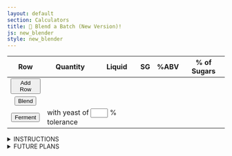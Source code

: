 ```yaml
---
layout: default
section: Calculators
title: 🥣 Blend a Batch (New Version)!
js: new_blender
style: new_blender
---
```

<script src="/assets/js/common.js" type="text/javascript"></script>

<table id="blendees">
  <thead>
    <tr>
      <th>Row</th>
      <th>Quantity</th>
      <th>Liquid</th>
      <th>SG</th>
      <th>%ABV</th>
      <th>% of Sugars</th>
    </tr>
  </thead>
  <tbody></tbody>
  <tbody>
    <tr>
      <td>
        <button type="button" onClick="add_blender_row()">Add Row</button>
      </td>
      <td colspan="5"></td>
    </tr>
    <tr>
      <td style="text-align: center"><button type="button" onClick="blend()">Blend</button></td>
      <td colspan="5"></td>
    </tr>
    <tr>
      <td style="text-align: center">
        <button type="button" onClick="ferment()">Ferment</button>
      </td>
      <td colspan="2">
        with yeast of
        <input type="number" id="tolerance" style="width: 3em">
        % tolerance
      </td>
      <td colspan="3"></td>
    </tr>
  </tbody>
</table>
<script type="text/javascript">
  add_blender_row();
  add_blender_row();
</script>

<div id="results"></div>

<details>
<summary>INSTRUCTIONS</summary>

- You can use this
to figure the effects of
blending various amounts of various liquids,
and optionally then also fermenting the resulting mixture.&nbsp;
For instance:
  - Making a mead must, and fermenting it
  - Blending two batches of mead together
  - Diluting, fortifying, or sweetening mead
- Enter how much you want to use, of your first liquid:
  - Enter a number in the left box under Quantity
  - Use the other box to select a unit of measure (which defaults to liters)
- Use the Liquid dropdown in Row 1 to select a liquid:
  - If your desired liquid is not listed (such as "mead"), use "other"
  - If the SG or %ABV are not quite right (or blank), you can edit them
  - Any SG or %ABV left blank is taken as zero
- Repeat the steps above for Row 2
- If you need more rows, press the "Add Row" button
- After you've entered all your liquids, you can:
  - click "Blend" to see what it would be like to blend them together, or
  - Enter a yeast tolerance and click "Ferment" to see that _and_
  what would be the results of fermenting that mixture,
  with a yeast of that tolerance
</details>

<details>
<summary>FUTURE PLANS</summary>

- output in largest volume unit actually used, or make it selectable
- add _mass/weight_ units (kilos, grams, pounds, oz av, etc.) and calculate the volume
- add way to designate a _desired total_ volume, and a row as what to adjust to "make it so"
- make it run _backwards_,
i.e.,
enter a desired
total volume, FG, and ABV,
and get an amount of honey, an amount of water, and a yeast tolerance
- add parsing of query params, so we can save a recipe as a URL
- eliminate all non-metric units, screw the places using stupid units  :-)
- add warning that if the honey (if any) is below 50% of the sugars it's not mead  :-)
</details>
